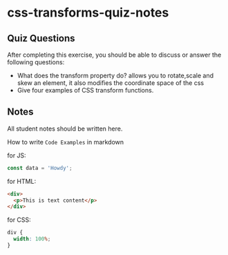 # css-transforms-quiz-notes

## Quiz Questions

After completing this exercise, you should be able to discuss or answer the following questions:

- What does the transform property do?
  allows you to rotate,scale and skew an element, it also modifies the coordinate space of the css
- Give four examples of CSS transform functions.

## Notes

All student notes should be written here.

How to write `Code Examples` in markdown

for JS:

```javascript
const data = 'Howdy';
```

for HTML:

```html
<div>
  <p>This is text content</p>
</div>
```

for CSS:

```css
div {
  width: 100%;
}
```
